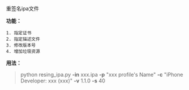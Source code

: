 重签名ipa文件

**功能：**

```
1. 指定证书
2. 指定描述文件
3. 修改版本号
4. 增加垃圾资源
```

**用法：**
> python resing_ipa.py  **-in** xxx.ipa  **-p** "xxx profile's Name"  **-c** "iPhone Developer: xxx (xxx)"  **-v** 1.1.0  **-s** 40

